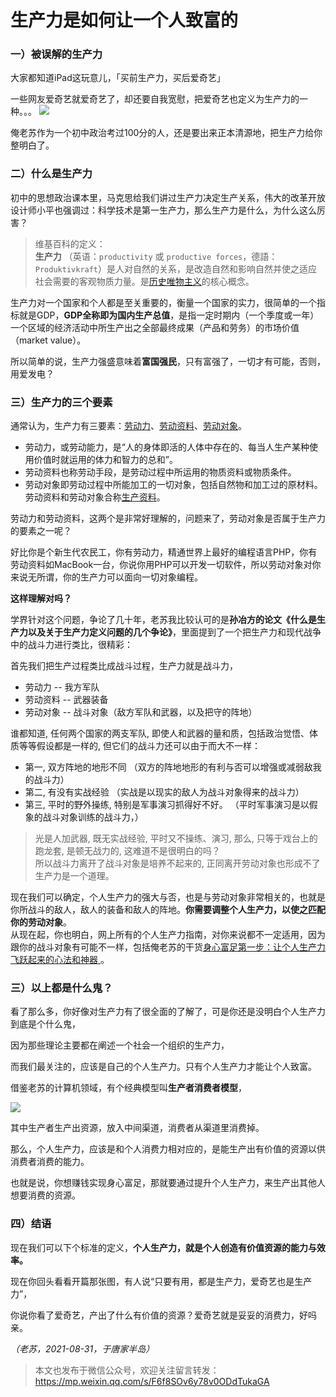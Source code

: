 # 生产力是如何让一个人致富的

### 一）被误解的生产力
大家都知道iPad这玩意儿，「买前生产力，买后爱奇艺」

一些网友爱奇艺就爱奇艺了，却还要自我宽慰，把爱奇艺也定义为生产力的一种。。。
![](https://files.mdnice.com/user/19213/b4def9de-0999-4750-b461-dfb8ae494bee.png)

俺老苏作为一个初中政治考过100分的人，还是要出来正本清源地，把生产力给你整明白了。

### 二）什么是生产力

初中的思想政治课本里，马克思给我们讲过生产力决定生产关系，伟大的改革开放设计师小平也强调过：科学技术是第一生产力，那么生产力是什么，为什么这么厉害？

> 维基百科的定义：  
> **生产力** （英语：`productivity` 或 `productive forces`，德語：`Produktivkraft`）是人对自然的关系，是改造自然和影响自然并使之适应社会需要的客观物质力量。是[历史唯物主义](https://zh.wikipedia.org/wiki/%E5%8E%86%E5%8F%B2%E5%94%AF%E7%89%A9%E4%B8%BB%E4%B9%89 "历史唯物主义")的核心概念。

生产力对一个国家和个人都是至关重要的，衡量一个国家的实力，很简单的一个指标就是GDP，**GDP全称即为国内生产总值**，是指一定时期内（一个季度或一年）一个区域的经济活动中所生产出之全部最终成果（产品和劳务）的市场价值（market value）。

所以简单的说，生产力强盛意味着**富国强民**，只有富强了，一切才有可能，否则，用爱发电？

### 三）生产力的三个要素
通常认为，生产力有三要素：[劳动力](https://zh.wikipedia.org/wiki/%E5%8A%B3%E5%8A%A8%E5%8A%9B)、[劳动资料](https://zh.wikipedia.org/wiki/%E5%8A%B3%E5%8A%A8%E8%B5%84%E6%96%99)、[劳动对象](https://zh.wikipedia.org/wiki/%E5%8A%B3%E5%8A%A8%E5%AF%B9%E8%B1%A1 "劳动资料")。
- 劳动力，或劳动能力，是“人的身体即活的人体中存在的、每当人生产某种使用价值时就运用的体力和智力的总和”。
- 劳动资料也称劳动手段，是劳动过程中所运用的物质资料或物质条件。
- 劳动对象即劳动过程中所能加工的一切对象，包括自然物和加工过的原材料。劳动资料和劳动对象合称[生产资料](https://zh.wikipedia.org/wiki/%E7%94%9F%E4%BA%A7%E8%B5%84%E6%96%99 "生产资料")。

劳动力和劳动资料，这两个是非常好理解的，问题来了，劳动对象是否属于生产力的要素之一呢？

好比你是个新生代农民工，你有劳动力，精通世界上最好的编程语言PHP，你有劳动资料如MacBook一台，你说你用PHP可以开发一切软件，所以劳动对象对你来说无所谓，你的生产力可以面向一切对象编程。

**这样理解对吗？**

学界针对这个问题，争论了几十年，老苏我比较认可的是**孙冶方的论文《什么是生产力以及关于生产力定义问题的几个争论》**，里面提到了一个把生产力和现代战争中的战斗力进行类比，很精彩：

首先我们把生产过程类比成战斗过程，生产力就是战斗力，
- 劳动力  -- 我方军队
- 劳动资料 -- 武器装备
- 劳动对象 -- 战斗对象（敌方军队和武器，以及把守的阵地）

谁都知道, 任何两个国家的两支军队, 即使人和武器的量和质，包括政治觉悟、体质等等假设都是一样的, 但它们的战斗力还可以由于而大不一样：
- 第一, 双方阵地的地形不同 （双方的阵地地形的有利与否可以增强或减弱敌我的战斗力）
- 第二, 有没有实战经验 （实战是以现实的敌人为战斗对象得来的战斗力）
- 第三, 平时的野外操练, 特别是军事演习抓得好不好。 （平时军事演习是以假象的战斗对象训练的战斗力，）

> 光是人加武器, 既无实战经验, 平时又不操练、演习, 那么, 只等于戏台上的跑龙套, 是顿无战力的, 这难道不是很明白的吗？   
所以战斗力离开了战斗对象是培养不起来的, 正同离开劳动对象也形成不了生产力是一个道理。

现在我们可以确定，个人生产力的强大与否，也是与劳动对象非常相关的，也就是你所战斗的敌人，敌人的装备和敌人的阵地。**你需要调整个人生产力，以使之匹配你的劳动对象**。  
从现在起，你也明白，网上所有的个人生产力指南，对你来说都不一定适用，因为跟你的战斗对象有可能不一样，包括俺老苏的干货[身心富足第一步：让个人生产力飞跃起来的心法和神器
](https://mp.weixin.qq.com/s/gAMK_nbca7vWP_PLCuIVYw)。


### 三）以上都是什么鬼？

看了那么多，你好像对生产力有了很全面的了解了，可是你还是没明白个人生产力到底是个什么鬼，

因为那些理论主要都在阐述一个社会一个组织的生产力，

而我们最关注的，应该是自己的个人生产力。只有个人生产力才能让个人致富。

借鉴老苏的计算机领域，有个经典模型叫**生产者消费者模型**，


![](https://files.mdnice.com/user/19213/60240f81-dfc6-484e-aad0-88c8a2be81d8.png)


其中生产者生产出资源，放入中间渠道，消费者从渠道里消费掉。

那么，个人生产力，应该是和个人消费力相对应的，是能生产出有价值的资源以供消费者消费的能力。

也就是说，你想赚钱实现身心富足，那就要通过提升个人生产力，来生产出其他人想要消费的资源。

### 四）结语

现在我们可以下个标准的定义，**个人生产力，就是个人创造有价值资源的能力与效率。**

现在你回头看看开篇那张图，有人说“只要有用，都是生产力，爱奇艺也是生产力”，

你说你看了爱奇艺，产出了什么有价值的资源？爱奇艺就是妥妥的消费力，好吗亲。

*（老苏，2021-08-31，于唐家半岛）*


> 本文也发布于微信公众号，欢迎关注留言转发： <https://mp.weixin.qq.com/s/F6f8SOv6y78v0ODdTukaGA>